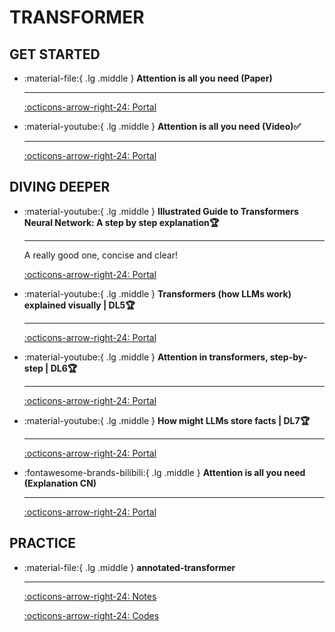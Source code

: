 # __TRANSFORMER__

## __GET STARTED__

<div class="grid cards" markdown>

-   :material-file:{ .lg .middle } __Attention is all you need (Paper)__ 

    ---


    [:octicons-arrow-right-24: <a href="https://arxiv.org/abs/1706.03762" target="_blank"> Portal </a>](#)

-   :material-youtube:{ .lg .middle } __Attention is all you need (Video)✅__ 

    ---


    [:octicons-arrow-right-24: <a href="https://www.youtube.com/watch?v=nzqlFIcCSWQ" target="_blank"> Portal </a>](#)

</div>


## __DIVING DEEPER__

<div class="grid cards" markdown>

-   :material-youtube:{ .lg .middle } __Illustrated Guide to Transformers Neural Network: A step by step explanation🏆__ 

    ---

    A really good one, concise and clear!

    [:octicons-arrow-right-24: <a href="https://www.youtube.com/watch?v=4Bdc55j80l8" target="_blank"> Portal </a>](#)

-   :material-youtube:{ .lg .middle } __Transformers (how LLMs work) explained visually | DL5🏆__ 

    ---

    

    [:octicons-arrow-right-24: <a href="https://www.youtube.com/watch?v=wjZofJX0v4M" target="_blank"> Portal </a>](#)

-   :material-youtube:{ .lg .middle } __Attention in transformers, step-by-step | DL6🏆__ 

    ---

    

    [:octicons-arrow-right-24: <a href="https://www.youtube.com/watch?v=eMlx5fFNoYc" target="_blank"> Portal </a>](#)

-   :material-youtube:{ .lg .middle } __How might LLMs store facts | DL7🏆__ 

    ---

    

    [:octicons-arrow-right-24: <a href="https://www.youtube.com/watch?v=9-Jl0dxWQs8" target="_blank"> Portal </a>](#)


-   :fontawesome-brands-bilibili:{ .lg .middle } __Attention is all you need (Explanation CN)__ 

    ---


    [:octicons-arrow-right-24: <a href="https://www.bilibili.com/video/BV14m421u7EM/?spm_id_from=333.337.search-card.all.click&vd_source=5a427660f0337fedc22d4803661d493f" target="_blank"> Portal </a>](#)


</div>

## __PRACTICE__

<div class="grid cards" markdown>

-   :material-file:{ .lg .middle } __annotated-transformer__ 

    ---


    [:octicons-arrow-right-24: <a href="http://nlp.seas.harvard.edu/annotated-transformer" target="_blank"> Notes </a>](#)

    [:octicons-arrow-right-24: <a href="https://github.com/harvardnlp/annotated-transformer" target="_blank"> Codes </a>](#)

</div>
